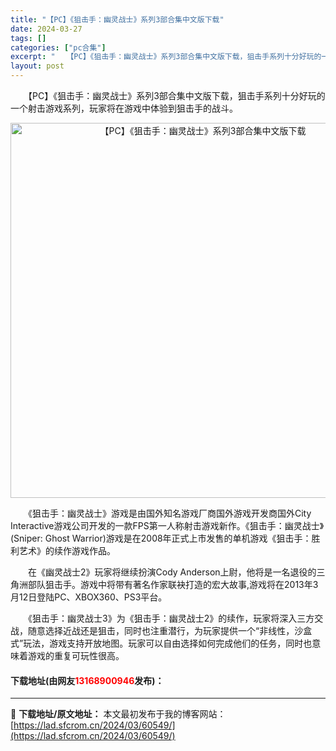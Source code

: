 ```yaml
---
title: "【PC】《狙击手：幽灵战士》系列3部合集中文版下载"
date: 2024-03-27
tags: []
categories: ["pc合集"]
excerpt: "　　【PC】《狙击手：幽灵战士》系列3部合集中文版下载，狙击手系列十分好玩的一个射击游戏系列，玩家将在游戏中体验到狙击手的战斗。 　　《狙击手：幽灵战士》游戏是由国外知名游戏厂商国外游戏开发商国外City Interactive游戏公司开发的一款FPS第一人称射击游戏新作。《狙击手：幽灵战士》(Sn&hellip;"
layout: post
---
```


 <p>　　【PC】《狙击手：幽灵战士》系列3部合集中文版下载，狙击手系列十分好玩的一个射击游戏系列，玩家将在游戏中体验到狙击手的战斗。</p> <p align="center"><img align="" border="0" src="https://lad.sfcrom.cn/wp-content/uploads/2024/03/20240327_6603d6b169ca3.webp" width="600" alt="【PC】《狙击手：幽灵战士》系列3部合集中文版下载" /></p> <p>　　《狙击手：幽灵战士》游戏是由国外知名游戏厂商国外游戏开发商国外City Interactive游戏公司开发的一款FPS第一人称射击游戏新作。《狙击手：幽灵战士》(Sniper: Ghost Warrior)游戏是在2008年正式上市发售的单机游戏《狙击手：胜利艺术》的续作游戏作品。</p> <p>　　在《幽灵战士2》玩家将继续扮演Cody Anderson上尉，他将是一名退役的三角洲部队狙击手。游戏中将带有著名作家联袂打造的宏大故事,游戏将在2013年3月12日登陆PC、XBOX360、PS3平台。</p> <p>　　《狙击手：幽灵战士3》为《狙击手：幽灵战士2》的续作，玩家将深入三方交战，随意选择近战还是狙击，同时也注重潜行，为玩家提供一个&ldquo;非线性，沙盒式&rdquo;玩法，游戏支持开放地图。玩家可以自由选择如何完成他们的任务，同时也意味着游戏的重复可玩性很高。</p> <p><h4>下载地址(由网友<font color="red">13168900946</font>发布)：</h4></p> 

---
📖 **下载地址/原文地址：** 本文最初发布于我的博客网站：[https://lad.sfcrom.cn/2024/03/60549/](https://lad.sfcrom.cn/2024/03/60549/)
